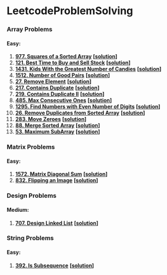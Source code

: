 # LeetcodeProblemSolving

### Array Problems
#### Easy:
1) **[977. Squares of a Sorted Array](https://leetcode.com/problems/squares-of-a-sorted-array/)** **[[solution](src/main/java/DataStructure/Array/SquaresSortedArray.java)]**
2) **[121. Best Time to Buy and Sell Stock](https://leetcode.com/problems/best-time-to-buy-and-sell-stock/)** **[[solution](src/main/java/DataStructure/Array/BestTimeBuySellStock.java)]**
3) **[1431. Kids With the Greatest Number of Candies](https://leetcode.com/problems/kids-with-the-greatest-number-of-candies/)** **[[solution](src/main/java/DataStructure/Array/KidsWithCandies.java)]**
4) **[1512. Number of Good Pairs](https://leetcode.com/problems/number-of-good-pairs/)** **[[solution](src/main/java/DataStructure/Array/NumberOfIdenticalPairs.java)]**
5) **[27. Remove Element](https://leetcode.com/problems/remove-element/)** **[[solution](src/main/java/DataStructure/Array/RemoveElement.java)]**
6) **[217. Contains Duplicate](https://leetcode.com/problems/contains-duplicate/)** **[[solution](src/main/java/DataStructure/Array/ContainsDuplicateNumber.java)]**
7) **[219. Contains Duplicate II](https://leetcode.com/problems/contains-duplicate-ii/)** **[[solution](src/main/java/DataStructure/Array/ContainsNearbyDuplicate.java)]**
8) **[485. Max Consecutive Ones](https://leetcode.com/problems/max-consecutive-ones/)** **[[solution](src/main/java/DataStructure/Array/MaxConsecutiveOnes.java)]**
9) **[1295. Find Numbers with Even Number of Digits](https://leetcode.com/problems/find-numbers-with-even-number-of-digits/)** **[[solution](src/main/java/DataStructure/Array/FindEvenNumberDigits.java)]**
10) **[26. Remove Duplicates from Sorted Array](https://leetcode.com/problems/remove-duplicates-from-sorted-array/)** **[[solution](src/main/java/DataStructure/Array/RemoveDuplicates.java)]**
11) **[283. Move Zeroes](https://leetcode.com/problems/move-zeroes/)** **[[solution](src/main/java/DataStructure/Array/MoveZeroes.java)]**
12) **[88. Merge Sorted Array](https://leetcode.com/problems/merge-sorted-array/)** **[[solution](src/main/java/DataStructure/Array/MergeSortedArray.java)]**
13) **[53. Maximum SubArray](https://leetcode.com/problems/maximum-subarray/)** **[[solution](src/main/java/DataStructure/Array/MaximumSumSubArray.java)]**

### Matrix Problems
#### Easy:
1) **[1572. Matrix Diagonal Sum](https://leetcode.com/problems/matrix-diagonal-sum/)** **[[solution](src/main/java/DataStructure/Matrix/MatrixDiagonalSum.java)]**
2) **[832. Flipping an Image](https://leetcode.com/problems/flipping-an-image/)** **[[solution](src/main/java/DataStructure/Matrix/FlippingImageMatrix.java)]**

### Design Problems
#### Medium:
1) **[707. Design Linked List](https://leetcode.com/problems/design-linked-list/)** **[[solution](src/main/java/Design/DesignLinkedList.java)]**

### String Problems
#### Easy:
1) **[392. Is Subsequence](https://leetcode.com/problems/is-subsequence/)** **[[solution](src/main/java/DataStructure/String/IsSubsequence.java)]**
